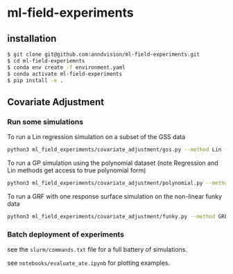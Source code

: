 # ml-field-experiments

## installation
```.sh
$ git clone git@github.com:anndvision/ml-field-experiments.git
$ cd ml-field-experiemnts
$ conda env create -f environment.yaml
$ conda activate ml-field-experiments
$ pip install -e .
```


## Covariate Adjustment

### Run some simulations
To run a Lin regression simulation on a subset of the GSS data
```.sh
python3 ml_field_experiments/covariate_adjustment/gss.py --method Lin --output-dir experiments/ --n 2000 --balance 0.5 --num-reps 100
```

To run a GP simulation using the polynomial dataset (note Regression and Lin methods get access to true polynomial form)
```.sh
python3 ml_field_experiments/covariate_adjustment/polynomial.py --method GP-Interact --output-dir experiments/ --n 500 --balance 0.5 --num-reps 100
```

To run a GRF with one response surface simulation on the non-linear funky data
```.sh
python3 ml_field_experiments/covariate_adjustment/funky.py --method GRF-Adjusted --output-dir experiments/ --n 1000 --balance 0.5 --num-reps 100
```

### Batch deployment of experiments
see the `slurm/commands.txt` file for a full battery of simulations.

see `notebooks/evaluate_ate.ipynb` for plotting examples.
